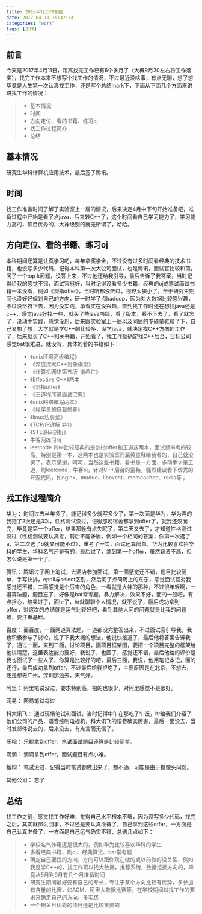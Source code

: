 ```yaml
---
title: 2016年找工作总结
date: 2017-04-11 15:47:34
categories: "work"
tags: [工作]
---
```


## 前言
今天是2017年4月11日，距离找完工作已有6个多月了（大概9月20左右将工作落实），找完工作本来不想写个找工作的情况，不过最近没啥事，有点无聊，想了想毕竟是人生第一次认真找工作，还是写个总结mark下，下面从下面几个方面来讲讲找工作的情况：
>* 基本情况
>* 时间
>* 方向定位、看的书籍、练习oj
>* 找工作过程简介
>* 总结
<!--more-->

## 基本情况
研究生华科计算机应用技术，最后签了腾讯。

## 时间
找工作准备时间了解了实验室上一届的情况，后来决定4月中下旬开始准备吧，准备过程中开始是看了点java，后来转C++了，这个时间看自己学习能力了，学习能力高的，项目优秀的，大神级别的就无所谓了，哈哈。

## 方向定位、看的书籍、练习oj
本科期间还算是认真学习吧，每年拿奖学金，不过没有过多时间看经典的技术书籍，也没写多少代码，记得本科第一次大公司面试，也是腾讯，面试官比较和蔼，问了一个top k问题，没答上来，不过他还给我引导，最后告诉了我答案，当时记得给我的感觉不错，面试官挺好，当时记得没看多少书籍，经典的oj或笔试面试书籍一本没看，例如《剑指offer》，当时听都没听过，视野太狭小了，至于研究生期间也没好好规划自己的方向，研一时学了点hadoop，因为对大数据比较感兴趣，不过没坚持下去，因为没实践，单看实在没兴趣，直到找工作时还在想找java还是c++，感觉java好找一些，就买了些java书籍，看了版本，看不下去了，看了就忘了，没动手实践，感觉没用，后来跟实验室上一届以及同届的专硕童鞋聊了下，自己又想了想，大学就是学C++的比较多，没学java，就决定找C++方向的工作了，后来就买了C++相关书籍，开始看了，找工作就确定找C++后台，目标公司感觉bat很难进，就没有，具体的看的书籍如下：
>* 《unix环境高级编程》
>* 《深度探索C++对象模型》
>* 《计算机网络第五版-谢希仁》
>* 《Effective C++》两本
>* 《剑指offer》
>* 《王道程序员面试宝典》
>* 《unix网络编程两本》
>* 《程序员的自我修养》
>* 《linux私房菜》
>* 《TCP/IP详解 卷1》
>* 《STL源码剖析》
>*  牛客网练习oj
>*  leetcode
其中比较经典的是剑指offer和王道这两本，面试频率考的较高，特别是第一本，这两本也是实验室同届黄童鞋给我看的，自己就没买了，表示感谢，呵呵，当然这些书籍，看书是一方面，多动手才是王道，刷leetcode，牛客oj，针对C++后台的童鞋，强烈建议看下优秀的开源代码，如nginx、muduo、libevent、memcached、redis等；


## 找工作过程简介
华为：
时间过去半年多了，能记得多少就写多少了，第一次面是华为，华为弄的我跑了2次还是3次，性格测试没过，记得那晚宿舍都拿到offer了，就我还没面完，毕竟是第一个offer，结果那晚有点失眠了，第二天又去了，才知道性格测试没过（性格测试要认真考，前后不能矛盾，例如一个相同的答案，你第一次选了a，第二次选了b就又可能不过），重考了一次，面试还算简单，华为比较喜欢招华科的学生，华科名气还是有的，最后过了，拿到第一个offer，虽然薪资不高，但怎么说是第一个了。

腾讯：
腾讯过了网上笔试，去酒店参加面试，第一面感觉还不错，题目比较简单，手写快排，epoll与select区别，然后问了点简历上的东东，感觉面试官对我感觉还不错，二面感觉是个厉害的角色，一看就是大神的那种，不过很年轻啊，一道算法题，题目忘了，好像是bat常考题，暴力解决，效果不好，面的一般吧，有点担心，结果过了，面hr了，hr就聊聊个人情况，就不说了，最后成功拿到offer，对这次的总结就是运气比较好吧，看到其他人问的问题就是比我的问题难，要注重基础。

百度：
面百度，一面两道算法题，一道都没完整答出来，不过面试官引导我，我也积极参与了讨论，说了下我大概的想法，他说快接近了，最后他将答案告诉我了，通过一面，来到二面，讨论项目，画项目框架图，要把一个项目完整的框架给他讲清楚，这里表达能力要好，我说了，也画了，感觉还不错，最后他给的评价是我也面试了一些人了，你算是比较好的吧，最后三面，我说，他用笔记本记，面的还行，最后成功拿到offer，不过最后给我拒绝了，主要原因是在北京，不想去，还是想去广州，深圳那边去，天气好。

阿里：
阿里笔试没过，要求特别高，招的也很少，对阿里感觉不是很好。

网易：
网易笔试每过

科大讯飞：
通过现场笔试和面试，当时记得中午在那吃了午饭，hr给我们介绍了他们公司的产品，语音控制电视机，科大讯飞的语音确实厉害，最后一面没去，当时发邮件说去的，后来没去，有点言而无信了。

乐视：
乐视拿到offer，笔试面试题目还算是比较简单。

滴滴：
滴滴拿到offer，面试题目有点小难。

搜狗：
笔试没过，记得当时笔试都做出来了，想不通，可能是由于摄像头问题。

其他公司：
忘了 

## 总结
找工作之前，感觉找工作好难，觉得自己水平根本不够，因为没写多少代码，找完之后，其实就那么回事，不过还是要认真准备了，自己拿到这些offer，一方面是自己认真准备了，一方面是自己运气确实不错，总结几点如下：
>* 学校名气作用还是很大的，例如华为比较喜欢华科的学生
>* 多看经典书籍、刷oj、经典算法、bat常考题
>* 确定自己要找的方向，方向可以跟你现在做的或以前做的没关系，例如我是学C++的，找工作可以找大数据，推荐系统，数据挖掘方向的，毕竟从5月到9月有几个月准备时间
>* 研究生期间最好要有自己的专长，专注于某个方向比较有优势，多参加有含量的比赛，如ACM、阿里大数据比赛等，在学校期间以找工作的要求来确定自己的方向，多实践
>* 一个相关且优秀的项目还是比较重要的



